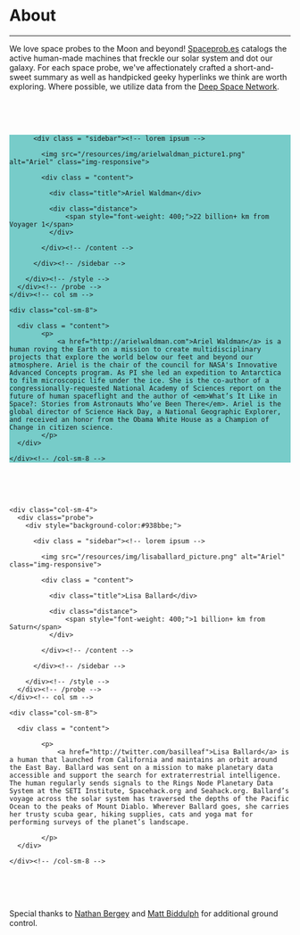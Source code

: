<div class = "aboutpage">

<div id="probe-detail" class="container">

<h1>About</h1>
<hr class="accent-line" style="border-color:#77ccc9;">
<div class = "content">
    <p>We love space probes to the Moon and beyond! <a href="http://spaceprob.es">Spaceprob.es</a> catalogs the active human-made machines that freckle our solar system and dot our galaxy. For each space probe, we've affectionately crafted a short-and-sweet summary as well as handpicked geeky hyperlinks we think are worth exploring. Where possible, we utilize data from the <a href="https://eyes.nasa.gov/dsn/dsn.html">Deep Space Network</a>.</p>
</div>

<div style = "clear:all; height:50px">&nbsp;</div>
  <div class="row">
    <div class="col-sm-4">
      <div class="probe">
        <div style="background-color:#77ccc9;">

          <div class = "sidebar"><!-- lorem ipsum -->

            <img src="/resources/img/arielwaldman_picture1.png" alt="Ariel" class="img-responsive">

            <div class = "content">

              <div class="title">Ariel Waldman</div>

              <div class="distance">
                  <span style="font-weight: 400;">22 billion+ km from Voyager 1</span>
              </div>

            </div><!-- /content -->

          </div><!-- /sidebar -->

        </div><!-- /style -->
      </div><!-- /probe -->
    </div><!-- col sm -->

    <div class="col-sm-8">

      <div class = "content">
            <p>
                <a href="http://arielwaldman.com">Ariel Waldman</a> is a human roving the Earth on a mission to create multidisciplinary projects that explore the world below our feet and beyond our atmosphere. Ariel is the chair of the council for NASA's Innovative Advanced Concepts program. As PI she led an expedition to Antarctica to film microscopic life under the ice. She is the co-author of a congressionally-requested National Academy of Sciences report on the future of human spaceflight and the author of <em>What’s It Like in Space?: Stories from Astronauts Who’ve Been There</em>. Ariel is the global director of Science Hack Day, a National Geographic Explorer, and received an honor from the Obama White House as a Champion of Change in citizen science.
            </p>
      </div>

    </div><!-- /col-sm-8 -->

 </div><!-- /row -->
  <div style = "clear:all; height:50px">&nbsp;</div>


  <div class="row">

    <div class="col-sm-4">
      <div class="probe">
        <div style="background-color:#938bbe;">

          <div class = "sidebar"><!-- lorem ipsum -->

            <img src="/resources/img/lisaballard_picture.png" alt="Ariel" class="img-responsive">

            <div class = "content">

              <div class="title">Lisa Ballard</div>

              <div class="distance">
                  <span style="font-weight: 400;">1 billion+ km from Saturn</span>
              </div>

            </div><!-- /content -->

          </div><!-- /sidebar -->

        </div><!-- /style -->
      </div><!-- /probe -->
    </div><!-- col sm -->

    <div class="col-sm-8">

      <div class = "content">

            <p>
                <a href="http://twitter.com/basilleaf">Lisa Ballard</a> is a human that launched from California and maintains an orbit around the East Bay. Ballard was sent on a mission to make planetary data accessible and support the search for extraterrestrial intelligence. The human regularly sends signals to the Rings Node Planetary Data System at the SETI Institute, Spacehack.org and Seahack.org. Ballard’s voyage across the solar system has traversed the depths of the Pacific Ocean to the peaks of Mount Diablo. Wherever Ballard goes, she carries her trusty scuba gear, hiking supplies, cats and yoga mat for performing surveys of the planet’s landscape.

            </p>
      </div>

    </div><!-- /col-sm-8 -->

 </div><!-- /row -->

 <div style = "clear:all; height:50px">&nbsp;</div>

  <div class = "content">
<p>Special thanks to <a href="https://github.com/natronics">Nathan Bergey</a> and <a href="http://twitter.com/mattb">Matt Biddulph</a> for additional ground control.</p>
</div>

  <div style = "clear:all; height:50px">&nbsp;</div>

</div><!-- /probe-detail -->

</div>